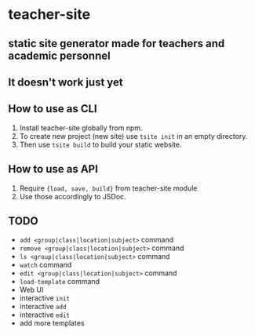 # teacher-site

## static site generator made for teachers and academic personnel

## It doesn't work just yet

## How to use as CLI

1. Install teacher-site globally from npm.
2. To create new project (new site) use `tsite init` in an empty directory.
3. Then use `tsite build` to build your static website.

## How to use as API

1. Require `{load, save, build}` from teacher-site module
2. Use those accordingly to JSDoc.

## TODO

* `add <group|class|location|subject>` command
* `remove <group|class|location|subject>` command
* `ls <group|class|location|subject>` command
* `watch` command
* `edit <group|class|location|subject>` command
* `load-template` command
* Web UI
* interactive `init`
* interactive `add`
* interactive `edit`
* add more templates
